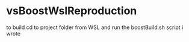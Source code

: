# vsBoostWslReproduction
 
to build cd to project folder from WSL and run the boostBuild.sh script i wrote
